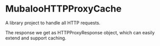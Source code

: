 # MubalooHTTPProxyCache
A library project to handle all HTTP requests.

The response we get as HTTPProxyResponse object, which can easily extend and support caching.
